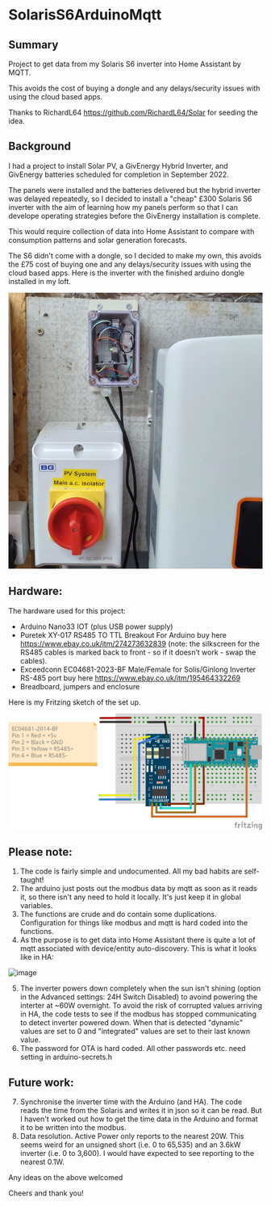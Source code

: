 # SolarisS6ArduinoMqtt

## Summary
Project to get data from my Solaris S6 inverter into Home Assistant by MQTT.

This avoids the cost of buying a dongle and any delays/security issues with using the cloud based apps.

Thanks to RichardL64 https://github.com/RichardL64/Solar for seeding the idea.

## Background
I had a project to install Solar PV, a GivEnergy Hybrid Inverter, and GivEnergy batteries scheduled for completion in September 2022.

The panels were installed and the batteries delivered but the hybrid inverter was delayed repeatedly, so I decided to install a "cheap" £300 Solaris S6 inverter with the aim of learning how my panels perform so that I can develope operating strategies before the GivEnergy installation is complete.

This would require collection of data into Home Assistant to compare with consumption patterns and solar generation forecasts.

The S6 didn't come with a dongle, so I decided to make my own, this avoids the £75 cost of buying one and any delays/security issues with using the cloud based apps.
Here is the inverter with the finished arduino dongle installed in my loft.

![installed_arduino_dongle.jpg](https://github.com/PhillyGilly/SolarisS6ArduinoMqtt/blob/main/installed_arduino_dongle.jpg)

## Hardware:
The hardware used for this project:
- Arduino Nano33 IOT (plus USB power supply)
- Puretek XY-017 RS485 TO TTL Breakout For Arduino buy here https://www.ebay.co.uk/itm/274273632839
  (note: the silkscreen for the RS485 cables is marked back to front - so if it doesn’t work - swap the cables).
- Exceedconn EC04681-2023-BF Male/Female for Solis/Ginlong Inverter RS-485 port buy here https://www.ebay.co.uk/itm/195464332269
- Breadboard, jumpers and enclosure

Here is my Fritzing sketch of the set up.

![fritzing.png](https://github.com/PhillyGilly/SolarisS6ArduinoMqtt/blob/main/fritzing.png)

## Please note:
1. The code is fairly simple and undocumented. All my bad habits are self-taught!
2. The arduino just posts out the modbus data by mqtt as soon as it reads it, so there isn't any need to hold it locally. It's just keep it in global variables.
3. The functions are crude and do contain some duplications. Configuration for things like modbus and mqtt is hard coded into the functions.
4. As the purpose is to get data into Home Assistant there is quite a lot of mqtt associated with device/entity auto-discovery. This is what it looks like in HA:

![image](https://user-images.githubusercontent.com/56273663/204502516-35139f37-e696-4d61-b7f6-f2f6f8d1e17e.png)

5. The inverter powers down completely when the sun isn't shining (option in the Advanced settings: 24H Switch Disabled) to avoind powering the interter at ~60W overnight. To avoid the risk of corrupted values arriving in HA, the code tests to see if the modbus has stopped communicating to detect inverter powered down.
When that is detected "dynamic" values are set to 0 and "integrated" values are set to their last known value.
6. The password for OTA is hard  coded. All other passwords etc. need setting in arduino-secrets.h 

## Future work:
7. Synchronise the inverter time with the Arduino (and HA). The code reads the time from the Solaris and writes it in json so it can be read.
But I haven't worked out how to get the time data in the Arduino and format it to be written into the modbus.
8. Data resolution. Active Power only reports to the nearest 20W.
This seems weird for an unsigned short (i.e. 0 to 65,535) and an 3.6kW inverter (i.e. 0 to 3,600).  I would have expected to see reporting to the nearest 0.1W.

Any ideas on the above welcomed

Cheers and thank you!


